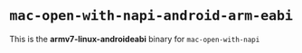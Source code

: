 # `mac-open-with-napi-android-arm-eabi`

This is the **armv7-linux-androideabi** binary for `mac-open-with-napi`
